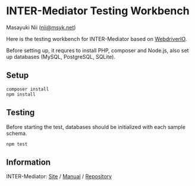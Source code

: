 # INTER-Mediator Testing Workbench

Masayuki Nii (nii@msyk.net)

Here is the testing workbench for INTER-Mediator based on [WebdriverIO](https://webdriver.io/).

Before setting up, it requres to install PHP, composer and Node.js, also set up databases (MySQL, PostgreSQL, SQLite).
## Setup
```
composer install
npm install
```

## Testing
Before starting the test, databases should be initialized with each sample schema.
```
npm test
```

## Information

INTER-Mediator: 
[Site](https://inter-mediator.com) /
[Manual](https://inter-mediator.info) /
[Repository](https://github.com/INTER-Mediator/INTER-Mediator)